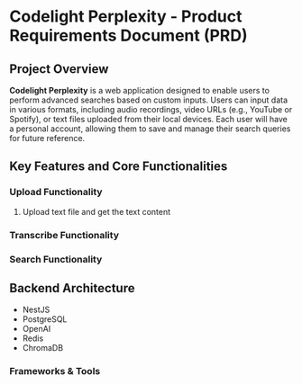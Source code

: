 # **Codelight Perplexity - Product Requirements Document (PRD)**

## **Project Overview**
**Codelight Perplexity** is a web application designed to enable users to perform advanced searches based on custom inputs. Users can input data in various formats, including audio recordings, video URLs (e.g., YouTube or Spotify), or text files uploaded from their local devices. Each user will have a personal account, allowing them to save and manage their search queries for future reference.

## **Key Features and Core Functionalities**

### **Upload Functionality**
1.  Upload text file and get the text content

### **Transcribe Functionality**

### **Search Functionality**

## **Backend Architecture**

- NestJS
- PostgreSQL
- OpenAI
- Redis
- ChromaDB

### **Frameworks & Tools**
